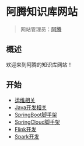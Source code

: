 # 阿腾知识库网站

> 网站管理员：[阿腾](http://wpa.qq.com/msgrd?v=3&uin=2385569970&Menu=yes)
> 

## 概述

欢迎来到阿腾的知识库网站！


## 开始

- [运维相关](https://github.com/kongyu666/work/tree/main/work/)
- [Java开发相关](https://github.com/kongyu666/java-dev)
- [SpringBoot脚手架](https://github.com/kongyu666/Ateng-Boot)
- [SpringCloud脚手架](https://github.com/kongyu666/Ateng-Cloud)
- [Flink开发](https://github.com/kongyu666/Ateng-Flink)
- [Spark开发](https://github.com/kongyu666/Ateng-Spark)
